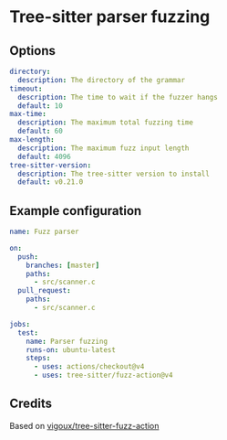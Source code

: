 # Tree-sitter parser fuzzing

## Options

```yaml
directory:
  description: The directory of the grammar
timeout:
  description: The time to wait if the fuzzer hangs
  default: 10
max-time:
  description: The maximum total fuzzing time
  default: 60
max-length:
  description: The maximum fuzz input length
  default: 4096
tree-sitter-version:
  description: The tree-sitter version to install
  default: v0.21.0
```

## Example configuration

```yaml
name: Fuzz parser

on:
  push:
    branches: [master]
    paths:
      - src/scanner.c
  pull_request:
    paths:
      - src/scanner.c

jobs:
  test:
    name: Parser fuzzing
    runs-on: ubuntu-latest
    steps:
      - uses: actions/checkout@v4
      - uses: tree-sitter/fuzz-action@v4
```

## Credits

Based on [vigoux/tree-sitter-fuzz-action](https://github.com/vigoux/tree-sitter-fuzz-action)
